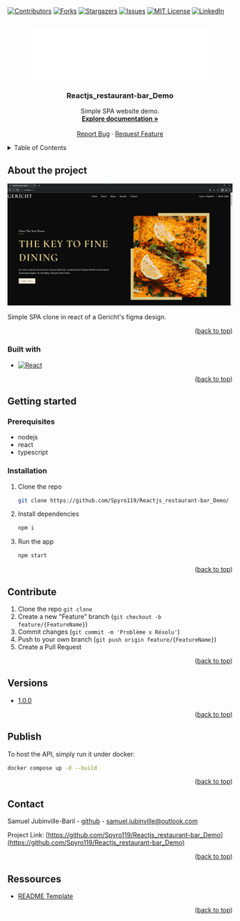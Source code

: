 <a name="readme-top"></a>

[![Contributors][contributors-shield]][contributors-url]
[![Forks][forks-shield]][forks-url]
[![Stargazers][stars-shield]][stars-url]
[![Issues][issues-shield]][issues-url]
[![MIT License][license-shield]][license-url]
[![LinkedIn][linkedin-shield]][linkedin-url]

<!-- PROJECT LOGO -->
<br />
<div align="center">
  <a href="https://github.com/Spyro119/Reactjs_restaurant-bar_Demo">
    <img src="docs/images/logo.png" alt="Logo" >
  </a>

  <h3 align="center">Reactjs_restaurant-bar_Demo</h3>

  <p align="center">
    Simple SPA website demo.
    <br />
    <a href="#"><strong>Explore documentation »</strong></a>
    <br />
    <br />
    <a href="https://github.com/Spyro119/Reactjs_restaurant-bar_Demo/issues">Report Bug</a>
    ·
    <a href="https://github.com/Spyro119/Reactjs_restaurant-bar_Demo/issues">Request Feature</a>
  </p>
</div>



<!-- TABLE OF CONTENTS -->
<details>
  <summary>Table of Contents</summary>
  <ol>
    <li>
      <a href="#about-the-project">About The Project</a>
      <ul>
        <li><a href="#built-with">Built With</a></li>
      </ul>
    </li>
    <li>
      <a href="#getting-started">Getting Started</a>
      <ul>
        <li><a href="#prerequisites">Prerequisites</a></li>
        <li><a href="#installation">Installation</a></li>
      </ul>
    </li>
    <li><a href="#usage">Usage</a></li>
    <li><a href="#roadmap">Roadmap</a></li>
    <li><a href="#contribute">Contribute</a></li>
    <li><a href="#versions">Versions</a></li>
    <li><a href="#publis">Publis</a></li>
    <li><a href="#license">License</a></li>
    <li><a href="#contact">Contact</a></li>
    <li><a href="#ressources">Ressources</a></li>
  </ol>
</details>



<!-- ABOUT THE PROJECT -->
## About the project

[![Product Name Screen Shot][product-screenshot]](docs/images/react-site_screenshot.png)


Simple SPA clone in react of a Gericht's figma design.

<!-- There are many great README templates available on GitHub; however, I didn't find one that really suited my needs so I created this enhanced one. I want to create a README template so amazing that it'll be the last one you ever need -- I think this is it.

Here's why:
* Your time should be focused on creating something amazing. A project that solves a problem and helps others
* You shouldn't be doing the same tasks over and over like creating a README from scratch
* You should implement DRY principles to the rest of your life :smile:

Of course, no one template will serve all projects since your needs may be different. So I'll be adding more in the near future. You may also suggest changes by forking this repo and creating a pull request or opening an issue. Thanks to all the people have contributed to expanding this template! -->

<p align="right">(<a href="#readme-top">back to top</a>)</p>


<!-- BUILT WITH -->
### Built with

* [![React][React-shield]][React-url]

<p align="right">(<a href="#readme-top">back to top</a>)</p>



<!-- GETTING STARTED -->
## Getting started

### Prerequisites

- nodejs
- react
- typescript
  

### Installation

1. Clone the repo
   ```sh
   git clone https://github.com/Spyro119/Reactjs_restaurant-bar_Demo/
   ```
2. Install dependencies
    ```sh
    npm i
    ```
3. Run the app 
    ```sh
    npm start
    ```

<p align="right">(<a href="#readme-top">back to top</a>)</p>



<!-- CONTRIBUTE -->
## Contribute

1. Clone the repo `git clone `
2. Create a new "Feature" branch (`git checkout -b feature/{FeatureName}`)
3. Commit changes (`git commit -m 'Problème x Résolu'`)
4. Push to your own branch (`git push origin feature/{FeatureName}`)
5. Create a Pull Request 

<p align="right">(<a href="#readme-top">back to top</a>)</p>



<!-- Versions -->
## Versions

* [1.0.0](https://github.com/Spyro119/Reactjs_restaurant-bar_Demo/releases/tag/v1.0.0)

<p align="right">(<a href="#readme-top">back to top</a>)</p>



<!-- PUBLISH -->
## Publish

To host the API, simply run it under docker: 
```sh
docker compose up -d --build 
```

<p align="right">(<a href="#readme-top">back to top</a>)</p>



<!-- CONTACT -->
## Contact

Samuel Jubinville-Baril - [github](https://github.com/Spyro119) - samuel.jubinville@outlook.com

Project Link: [https://github.com/Spyro119/Reactjs_restaurant-bar_Demo](https://github.com/Spyro119/Reactjs_restaurant-bar_Demo)

<p align="right">(<a href="#readme-top">back to top</a>)</p>



<!-- Ressources -->
## Ressources

* [README Template](https://github.com/othneildrew/Best-README-Template)


<p align="right">(<a href="#readme-top">back to top</a>)</p>



<!-- MARKDOWN LINKS & IMAGES -->
<!-- https://www.markdownguide.org/basic-syntax/#reference-style-links -->
<!-- GITHUB URLS -->
[contributors-shield]: https://img.shields.io/github/contributors/Spyro119/Reactjs_restaurant-bar_Demo.svg?style=for-the-badge
[contributors-url]: https://github.com/Spyro119/Reactjs_restaurant-bar_Demo/graphs/contributors
[forks-shield]: https://img.shields.io/github/forks/Spyro119/Reactjs_restaurant-bar_Demo.svg?style=for-the-badge
[forks-url]: https://github.com/Spyro119/Reactjs_restaurant-bar_Demo/network/members
[stars-shield]: https://img.shields.io/github/stars/Spyro119/Reactjs_restaurant-bar_Demo.svg?style=for-the-badge
[stars-url]: https://github.com/Spyro119/Reactjs_restaurant-bar_Demo/stargazers
[issues-shield]: https://img.shields.io/github/issues/Spyro119/Reactjs_restaurant-bar_Demo.svg?style=for-the-badge
[issues-url]: https://github.com/Spyro119/Reactjs_restaurant-bar_Demo/issues
[license-shield]: https://img.shields.io/github/license/Spyro119/Reactjs_restaurant-bar_Demo.svg?style=for-the-badge
[license-url]: https://github.com/Spyro119/Reactjs_restaurant-bar_Demo/blob/master/LICENSE.txt
[linkedin-shield]: https://img.shields.io/badge/-LinkedIn-black.svg?style=for-the-badge&logo=linkedin&colorB=555
[linkedin-url]: https://www.linkedin.com/in/samuel-jubinville-baril-bbb5601a4/
[product-name]: Oauth-api
[product-screenshot]: docs/images/react-site_screenshot.png
[Product-name-screenshot]: Oauth-api



<!-- FRAMEWORK AND LIBRARY URLS -->
[React-shield]: https://img.shields.io/badge/React-20232A?style=for-the-badge&logo=react&logoColor=61DAFB
[React-url]: https://reactjs.org/
[Python-shield]: https://img.shields.io/pypi/pyversions/FastAPI?logo=python
[Python-url]: (https://www.python.org/)
[FastAPI-shield]: https://img.shields.io/badge/FastAPI-009688?style=for-the-badge&logo=FastAPI&logoColor=white
[FastAPI-url]: https://fastapi.tiangolo.com/
[Vue-shield]: https://img.shields.io/badge/Vue.js-35495E?style=for-the-badge&logo=vuedotjs&logoColor=4FC08D
[Vue-url]: https://vuejs.org/